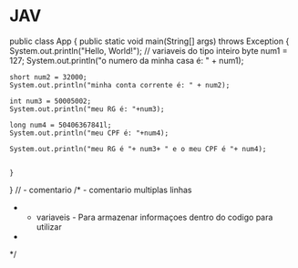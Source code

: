 # JAV
public class App {
    public static void main(String[] args) throws Exception {
        System.out.println("Hello, World!");
    // variaveis do tipo inteiro 
    byte num1 = 127;
    System.out.println("o numero da minha casa é: " + num1);
    
    short num2 = 32000;
    System.out.println("minha conta corrente é: " + num2);

    int num3 = 50005002;
    System.out.println("meu RG é: "+num3);

    long num4 = 50406367841l;
    System.out.println("meu CPF é: "+num4);

    System.out.println("meu RG é "+ num3+ " e o meu CPF é "+ num4);
    
    
    }
    
}
// - comentario
/* - comentario multiplas linhas 
 * - variaveis - Para armazenar informaçoes dentro do codigo para utilizar
 * 
*/
